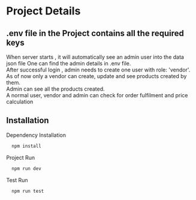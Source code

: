 # Project Details
## .env file in the Project contains all the required keys

When server starts , it will automatically see an admin user into the data json file
One can find the admin details in .env file. \
After successful login , admin needs to create one user with role: 'vendor'. \
As of now only a vendor can create, update and see products created by them. \
Admin can see all the products created. \
A normal user, vendor and admin can check for order fulfilment and price calculation


## Installation

Dependency Installation

```bash
  npm install
```
Project Run

```bash
  npm run dev
```

Test Run

```bash
  npm run test
```